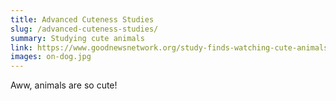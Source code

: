 ```yaml
---
title: Advanced Cuteness Studies
slug: /advanced-cuteness-studies/
summary: Studying cute animals
link: https://www.goodnewsnetwork.org/study-finds-watching-cute-animals-is-good-for-your-health/
images: on-dog.jpg
---
```

Aww, animals are so cute!